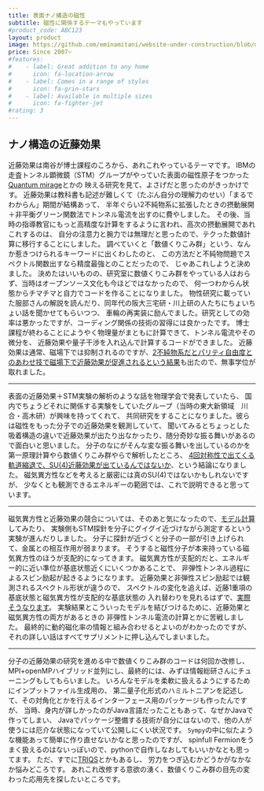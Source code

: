 ```yaml
---
title: 表面ナノ構造の磁性
subtitle: 磁性に関係するテーマもやっています
#product_code: ABC123
layout: product
image: https://github.com/eminamitani/website-under-construction/blob/master/images/mol2.png?raw=true
price: Since 2007~
#features:
#    - label: Great addition to any home
#      icon: fa-location-arrow
#    - label: Comes in a range of styles
#      icon: fa-grin-stars
#    - label: Available in multiple sizes
#      icon: fa-fighter-jet
#rating: 3
---
```


## ナノ構造の近藤効果
近藤効果は南谷が博士課程のころから、あれこれやっているテーマです。
IBMの走査トンネル顕微鏡（STM）グループがやっていた表面の磁性原子をつかった[Quantum mirage](https://www.nature.com/articles/35000508)とかの
映える研究を見て、よさげだと思ったのがきっかけです。
近藤効果は教科書も記述が難しくて（たぶん自分の理解力のせい）「まるでわからん」期間が結構あって、
半年ぐらい2不純物系に拡張したときの摂動展開＋非平衡グリーン関数法でトンネル電流を出すのに費やしました。
その後、当時の指導教官にもっと高精度な計算をするように言われ、高次の摂動展開であれこれするのは、
自分の注意力と腕力では無理だと思ったので、テクった数値計算に移行することにしました。
調べていくと「数値くりこみ群」という、なんか惹きつけられるキーワードに出くわしたのと、
この方法だと不純物問題でスペクトル関数出すなら精度最強とのことだったので、
じゃあこれしようと決めました。
決めたはいいものの、研究室に数値くりこみ群をやっている人はおらず、当時はオープンソース文化も今ほどではなかったので、
何一つわからん状態からチマチマと自力でコードを作ることになりました。
物性研究に載っていた服部さんの解説を読んだり、同年代の阪大三宅研・川上研の人たちにちょいちょい話を聞かせてもらいつつ、
車輪の再実装に励んでました。研究としての効率は悪かったですが、コーディング関係の技術の習得には良かったです。
博士課程が終わることにようやく物理量がまともに計算できて、トンネル電流やその微分を、
近藤効果や量子干渉を入れ込んで計算するコードができました。
近藤効果は通常、磁場下では抑制されるのですが、[2不純物系だとパリティ自由度とのあわせ技で磁場下で近藤効果が促進されるという結果](https://doi.org/10.1103/PhysRevB.82.153203)も出たので、無事学位が取れました。

---

表面の近藤効果＋STM実験の解析のような話を物理学会で発表していたら、
国内でちょうどそれに関係する実験をしていたグループ（当時の東大新領域　川合・高木研）が興味を持ってくれて、
共同研究をすることになりました。彼らは磁性をもった分子での近藤効果を観測していて、
聞いてみるとちょっとした吸着構造の違いで近藤効果が出たり出なかったり、随分奇妙な振る舞いがあるので面白いと思いました。
分子のなにがそんな変な振る舞いを出しているのかを第一原理計算やら数値くりこみ群やらで解析したところ、
[4回対称性で出てくる軌道縮退で、SU(4)近藤効果が出ているんではないか](https://doi.org/10.1103/PhysRevLett.109.086602)、という結論になりました。
磁気異方性などを考えると厳密には真のSU(4)ではないかもしれないですが、
少なくとも観測できるエネルギーの範囲では、これで説明できると思っています。

---

磁気異方性と近藤効果の競合については、そのあと気になったので、[モデル計算](https://doi.org/10.1103/PhysRevB.94.205402)してみたり、
実験側もSTM探針を分子にグイグイ近づけながら測定するという実験が進んだりしました。
分子に探針が近づくと分子の一部が引き上げられて、金属との相互作用が弱まります。
そうすると磁性分子が本来持っている磁気異方性のほうが支配的になってきます。
磁気異方性が支配的だと、エネルギー的に近い準位が基底状態近くにいくつかあることで、
非弾性トンネル過程によるスピン励起が起きるようになります。
近藤効果と非弾性スピン励起では観測されるスペクトル形状が違うので、
スペクトルの変化を追えば、近藤1重項の基底状態と磁気異方性が支配的な基底状態の
入れ替わりを見れるはずで、[実際そうなります](https://www.nature.com/articles/ncomms16012)。
実験結果とこういったモデルを結びつけるために、近藤効果と磁気異方性の両方があるときの
非弾性トンネル電流の計算とかに苦戦しました。
最終的に動的磁化率の情報と組み合わせるとよいのがわかったのですが、
それの詳しい話はすべてサプリメントに押し込んでしまいました。

---

分子の近藤効果の研究を進める中で数値くりこみ群のコードは何回か改修し、
MPI+openMPハイブリッド並列にし、最終的には、みずほ情報総研さんにチューニングもしてもらいました。
いろんなモデルを柔軟に扱えるようにするためにインプットファイル生成用の、
第二量子化形式のハミルトニアンを記述して、その対角化とかを行えるインターフェース用のパッケージも作ったんですが、
当時、身内が詳しかったのがJava言語だったこともあって、なぜかJavaで作ってしまい、
Javaでパッケージ整備する技術が自分にはないので、他の人が使うには厄介な状態になっていて公開しにくい状況です。
`Sympy`の中に似たような機能あって簡単に作り直せないかなと思ったのですが、
spinfull Fermionをうまく扱えるのはないっぽいので、pythonで自作しなおしてもいいかなとも思ってます。
ただ、すでに[TRIQS](https://triqs.github.io/triqs/latest/)とかもあるし、
労力をつぎ込むかどうかがなかなか悩みどころです。
あれこれ改修する意欲の湧く、数値くりこみ群の目先の変わった応用先を探したいところです。
